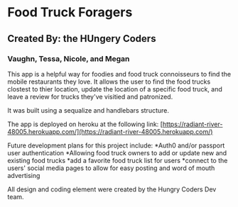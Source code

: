 # Food Truck Foragers

## Created By: the HUngery Coders
### Vaughn, Tessa, Nicole, and Megan

This app is a helpful way for foodies and food truck connoisseurs to find the mobile restaurants they love. It allows the user to find the food trucks clostest to thier location, update the location of a specific food truck, and leave a review for trucks they've visitied and patronized. 

It was built using a sequalize and handlebars structure.

The app is deployed on heroku at the following link: [https://radiant-river-48005.herokuapp.com/](https://radiant-river-48005.herokuapp.com/)

Future development plans for this project include:
*Auth0 and/or passport user authentication
*Allowing food truck owners to add or update new and existing food trucks
*add a favorite food truck list for users
*connect to the users' social media pages to allow for easy posting and word of mouth advertising

All design and coding element were created by the Hungry Coders Dev team.